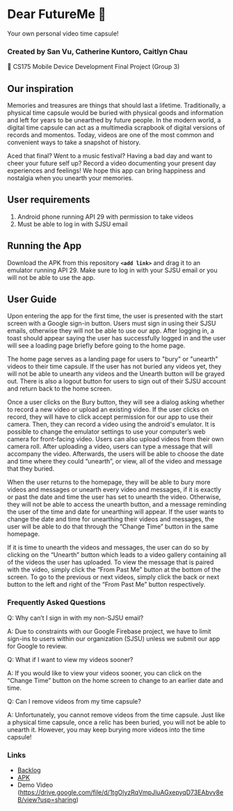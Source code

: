 # Dear FutureMe 🎦 

Your own personal video time capsule!

### Created by San Vu, Catherine Kuntoro, Caitlyn Chau 

📱 CS175 Mobile Device Development Final Project (Group 3)

## Our inspiration
Memories and treasures are things that should last a lifetime. Traditionally, a physical time capsule would be buried with physical goods and information and left for years to be unearthed by future people. In the modern world, a digital time capsule can act as a multimedia scrapbook of digital versions of records and momentos. Today, videos are one of the most common and convenient ways to take a snapshot of history. 

Aced that final? Went to a music festival? Having a bad day and want to cheer your future self up? Record a video documenting your present day experiences and feelings! We hope this app can bring happiness and nostalgia when you unearth your memories. 

## User requirements 
1. Android phone running API 29 with permission to take videos
2. Must be able to log in with SJSU email

## Running the App
Download the APK from this repository **`<add link>`** and drag it to an emulator running API 29. Make sure to log in with your SJSU email or you will not be able to use the app. 

## User Guide
Upon entering the app for the first time, the user is presented with the start screen with a Google sign-in button. Users must sign in using their SJSU emails, otherwise they will not be able to use our app. After logging in, a toast should appear saying the user has successfully logged in and the user will see a loading page briefly before going to the home page. 

The home page serves as a landing page for users to "bury" or "unearth" videos to their time capsule. If the user has not buried any videos yet, they will not be able to unearth any videos and the Unearth button will be grayed out. There is also a logout button for users to sign out of their SJSU account and return back to the home screen. 

Once a user clicks on the Bury button, they will see a dialog asking whether to record a new video or upload an existing video. If the user clicks on record, they will have to click accept permission for our app to use their camera. Then, they can record a video using the android's emulator. It is possible to change the emulator settings to use your computer’s web camera for front-facing video. Users can also upload videos from their own camera roll. After uploading a video, users can type a message that will accompany the video. Afterwards, the users will be able to choose the date and time where they could “unearth”, or view, all of the video and message that they buried. 


When the user returns to the homepage, they will be able to bury more videos and messages or unearth every video and messages, if it is exactly or past the date and time the user has set to unearth the video. Otherwise, they will not be able to access the unearth button, and a message reminding the user of the time and date for unearthing will appear. If the user wants to change the date and time for unearthing their videos and messages, the user will be able to do that through the “Change Time” button in the same homepage.

If it is time to unearth the videos and messages, the user can do so by clicking on the “Unearth” button which leads to a video gallery containing all of the videos the user has uploaded. To view the message that is paired with the video, simply click the “From Past Me” button at the bottom of the screen. To go to the previous or next videos, simply click the back or next button to the left and right of the “From Past Me” button respectively. 

### Frequently Asked Questions
Q: Why can’t I sign in with my non-SJSU email?

A: Due to constraints with our Google Firebase project, we have to limit sign-ins to users within our organization (SJSU) unless we submit our app for Google to review.

Q: What if I want to view my videos sooner?

A: If you would like to view your videos sooner, you can click on the “Change Time” button on the home screen to change to an earlier date and time. 

Q: Can I remove videos from my time capsule?

A: Unfortunately, you cannot remove videos from the time capsule. Just like a physical time capsule, once a relic has been buried, you will not be able to unearth it. However, you may keep burying more videos into the time capsule!

### Links
* [Backlog](https://docs.google.com/spreadsheets/d/14QSBeHhoq-kCaNUsZroGfzXufmJal-hgEQhRGciO-ug/edit#gid=0)
* [APK](https://drive.google.com/file/d/1z_nqSZSdzO2d5wXpqtiwbmBjVS6SeC15/view?usp=sharing)
* Demo Video (https://drive.google.com/file/d/1tgOlyzRqVmpJluAGxepyqD73EAbvv8eB/view?usp=sharing)
